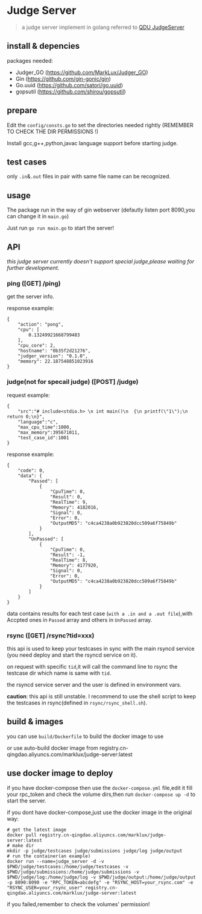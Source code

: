 # Judge Server

> a judge server implement in golang referred to  [QDU JudgeServer](https://github.com/QingdaoU/JudgeServer) 

## install & depencies

packages needed:

* Judger_GO (https://github.com/MarkLux/Judger_GO)
* Gin (https://github.com/gin-gonic/gin)
* Go.uuid (https://github.com/satori/go.uuid)
* gopsutil (https://github.com/shirou/gopsutil)

## prepare

Edit the `config/consts.go` to set the directories needed rightly (REMEMBER TO CHECK THE DIR PERMISSIONS !)

Install gcc,g++,python,javac language support before starting judge.

## test cases

only `.in`&`.out` files in pair with same file name can be recognized.

## usage

The package run in the way of gin webserver (defautly listen port 8090,you can change it in `main.go`)

Just run `go run main.go` to start the server!

## API

*this judge server currently doesn't support special judge,please waiting for further development.*

### ping ([GET] /ping)

get the server info.

response example:

```
{
    "action": "pong",
    "cpu": [
        0.13249921668799483
    ],
    "cpu_core": 2,
    "hostname": "0b35f2d21276",
    "judger_version": "0.1.0",
    "memory": 22.187548851023916
}
```

### judge(not for specail judge) ([POST] /judge)

request example:

```
{
	"src":"# include<stdio.h> \n int main()\n  {\n printf(\"1\");\n return 0;\n}",
	"language":"c",
	"max_cpu_time":1000,
	"max_memory":395671011,
	"test_case_id":1001
}
```

response example:

```
{
    "code": 0,
    "data": {
        "Passed": [
            {
                "CpuTime": 0,
                "Result": 0,
                "RealTime": 9,
                "Memory": 4182016,
                "Signal": 0,
                "Error": 0,
                "OutputMD5": "c4ca4238a0b923820dcc509a6f75849b"
            }
        ],
        "UnPassed": [
            {
                "CpuTime": 0,
                "Result": -1,
                "RealTime": 8,
                "Memory": 4177920,
                "Signal": 0,
                "Error": 0,
                "OutputMD5": "c4ca4238a0b923820dcc509a6f75849b"
            }
        ]
    }
}
```

data contains results for each test case (`with a .in and a .out file`),with Accpted ones in `Passed` array and others in `UnPassed` array.

### rsync ([GET] /rsync?tid=xxx)

this api is used to keep your testcases in sync with the main rsyncd service (you need deploy and start the rsyncd service on it).

on request with specific `tid`,it will call the command line to rsync the testcase dir which name is same with `tid`.

the rsyncd service server and the user is defined in environment vars.

**caution**: this api is still unstable. I recommend to use the shell script to keep the testcases in rsync(defined in `rsync/rsync_shell.sh`).

## build & images

you can use `build/Dockerfile` to build the docker image to use

or use auto-build docker image from registry.cn-qingdao.aliyuncs.com/marklux/judge-server:latest

## use docker image to deploy

if you have docker-compose then use the `docker-compose.yml` file,edit it fill your rpc_token and check the volume dirs,then run `docker-compose up -d` to start the server.

if you dont have docker-compose,just use the docker image in the original way:

```
# get the latest image
docker pull registry.cn-qingdao.aliyuncs.com/marklux/judge-server:latest
# make dir
mkdir -p judge/testcases judge/submissions judge/log judge/output
# run the container(an example)
docker run --name=judge_server -d -v $PWD/judge/testcases:/home/judge/testcases -v $PWD/judge/submissions:/home/judge/submissions -v $PWD/judge/log:/home/judge/log -v $PWD/judge/output:/home/judge/output -p 8090:8090 -e "RPC_TOKEN=abcdefg" -e "RSYNC_HOST=your_rsync.com" -e "RSYNC_USER=your_rsync_user" registry.cn-qingdao.aliyuncs.com/marklux/judge-server:latest
```

if you failed,remember to check the volumes' permission!
